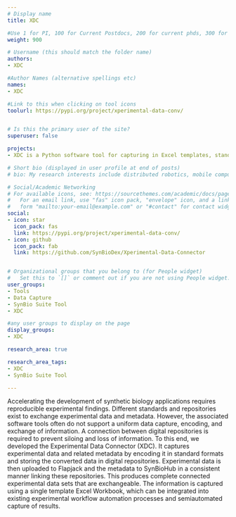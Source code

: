 ```yaml
---
# Display name
title: XDC

#Use 1 for PI, 100 for Current Postdocs, 200 for current phds, 300 for current masters, 400 for current undergrads, 800 for alum postdocs, 810 for alum phds, 820 for alum masters, and 830 for alum undergrads, 900 for tools, 1000 for projects, 900 for tools, 1000 for projects
weight: 900

# Username (this should match the folder name)
authors:
- XDC

#Author Names (alternative spellings etc)
names:
- XDC

#Link to this when clicking on tool icons
toolurl: https://pypi.org/project/xperimental-data-conv/


# Is this the primary user of the site?
superuser: false

projects:
- XDC is a Python software tool for capturing in Excel templates, standardizing in SBOL and uploading to the virtual repositories of metadata SynBioHub and experimental data Flapjack.

# Short bio (displayed in user profile at end of posts)
# bio: My research interests include distributed robotics, mobile computing and programmable matter.

# Social/Academic Networking
# For available icons, see: https://sourcethemes.com/academic/docs/page-builder/#icons
#   For an email link, use "fas" icon pack, "envelope" icon, and a link in the
#   form "mailto:your-email@example.com" or "#contact" for contact widget.
social:
- icon: star
  icon_pack: fas
  link: https://pypi.org/project/xperimental-data-conv/
- icon: github
  icon_pack: fab
  link: https://github.com/SynBioDex/Xperimental-Data-Connector


# Organizational groups that you belong to (for People widget)
#   Set this to `[]` or comment out if you are not using People widget.
user_groups:
- Tools
- Data Capture
- SynBio Suite Tool
- XDC

#any user groups to display on the page
display_groups:
- XDC

research_area: true

research_area_tags:
- XDC
- SynBio Suite Tool

---
```


Accelerating the development of synthetic biology applications requires reproducible experimental findings. Different standards and repositories exist to exchange experimental data and metadata. However, the associated software tools often do not support a uniform data capture, encoding, and exchange of information. A connection between digital repositories is required to prevent siloing and loss of information. To this end, we developed the Experimental Data Connector (XDC). It captures experimental data and related metadata by encoding it in standard formats and storing the converted data in digital repositories. Experimental data is then uploaded to Flapjack and the metadata to SynBioHub in a consistent manner linking these repositories. This produces complete connected experimental data sets that are exchangeable. The information is captured using a single template Excel Workbook, which can be integrated into existing experimental workflow automation processes and semiautomated capture of results.

